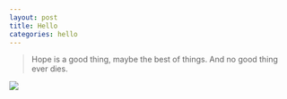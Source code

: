 ```yaml
---
layout: post
title: Hello
categories: hello
---
```


> Hope is a good thing, maybe the best of things. And no good thing ever dies.

![](https://eiga.k-img.com/images/movie/45573/photo/b0922efbc46a4687/640.jpg)
